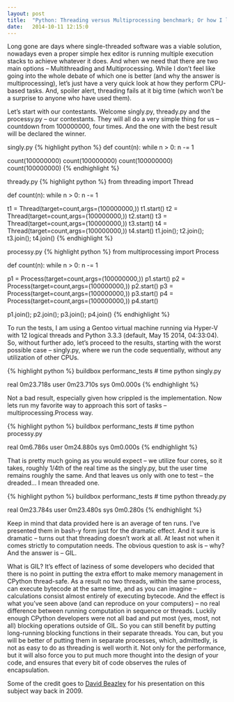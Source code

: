 ```yaml
---
layout: post
title:  "Python: Threading versus Multiprocessing benchmark; Or how I learned to loathe the GIL."
date:   2014-10-11 12:15:0
---
```


Long gone are days where single-threaded software was a viable solution, nowadays even a proper simple hex editor is running multiple execution stacks to achieve whatever it does. And when we need that there are two main options – Multithreading and Multiprocessing. While I don’t feel like going into the whole debate of which one is better (and why the answer is multiprocessing), let’s just have a very quick look at how they perform CPU-based tasks. And, spoiler alert, threading fails at it big time (which won’t be a surprise to anyone who have used them).

<!--more-->

Let’s start with our contestants. Welcome singly.py, thready.py and the processy.py – our contestants. They will all do a very simple thing for us – countdown from 100000000, four times. And the one with the best result will be declared the winner.

singly.py
{% highlight python %}
def count(n):
 while n > 0:
  n -= 1
 
count(100000000)
count(100000000)
count(100000000)
count(100000000)
{% endhighlight %}

thready.py
{% highlight python %}
from threading import Thread
 
def count(n):
 while n > 0:
  n -= 1
 
t1 = Thread(target=count,args=(100000000,))
t1.start()
t2 = Thread(target=count,args=(100000000,))
t2.start()
t3 = Thread(target=count,args=(100000000,))
t3.start()
t4 = Thread(target=count,args=(100000000,))
t4.start()
t1.join(); t2.join(); t3.join(); t4.join()
{% endhighlight %}

processy.py
{% highlight python %}
from multiprocessing import Process
 
def count(n):
  while n > 0:
    n -= 1
 
p1 = Process(target=count,args=(100000000,))
p1.start()
p2 = Process(target=count,args=(100000000,))
p2.start()
p3 = Process(target=count,args=(100000000,))
p3.start()
p4 = Process(target=count,args=(100000000,))
p4.start()
 
p1.join(); p2.join(); p3.join(); p4.join()
{% endhighlight %}

To run the tests, I am using a Gentoo virtual machine running via Hyper-V with 12 logical threads and Python 3.3.3 (default, May 15 2014, 04:33:04). So, without further ado, let’s proceed to the results, starting with the worst possible case – singly.py, where we run the code sequentially, without any utilization of other CPUs.

{% highlight python %}
buildbox performanc_tests # time python singly.py
 
real    0m23.718s
user    0m23.710s
sys     0m0.000s
{% endhighlight %}

Not a bad result, especially given how crippled is the implementation. Now lets run my favorite way to approach this sort of tasks – multiprocessing.Process way.

{% highlight python %}
buildbox performanc_tests # time python processy.py
 
real    0m6.786s
user    0m24.880s
sys     0m0.000s
{% endhighlight %}

That is pretty much going as you would expect – we utilize four cores, so it takes, roughly 1/4th of the real time as the singly.py, but the user time remains roughly the same. And that leaves us only with one to test – the dreaded… I mean threaded one.

{% highlight python %}
buildbox performanc_tests # time python thready.py
 
real    0m23.784s
user    0m23.480s
sys     0m0.280s
{% endhighlight %}

Keep in mind that data provided here is an average of ten runs. I’ve presented them in bash-y form just for the dramatic effect. And it sure is dramatic – turns out that threading doesn’t work at all. At least not when it comes strictly to computation needs. The obvious question to ask is – why? And the answer is – GIL.

What is GIL? It’s effect of laziness of some developers who decided that there is no point in putting the extra effort to make memory management in CPython thread-safe. As a result no two threads, within the same process, can execute bytecode at the same time, and as you can imagine – calculations consist almost entirely of executing bytecode. And the effect is what you’ve seen above (and can reproduce on your computers) – no real difference between running computation in sequence or threads.
Luckily enough CPython developers were not all bad and put most (yes, most, not all) blocking operations outside of GIL. So you can still benefit by putting long-running blocking functions in their separate threads. You can, but you will be better of putting them in separate processes, which, admittedly, is not as easy to do as threading is well worth it. Not only for the performance, but it will also force you to put much more thought into the design of your code, and ensures that every bit of code observes the rules of encapsulation.

Some of the credit goes to [David Beazley][dabaz] for his presentation on this subject way back in 2009.

[dabaz]: http://www.dabeaz.com/
